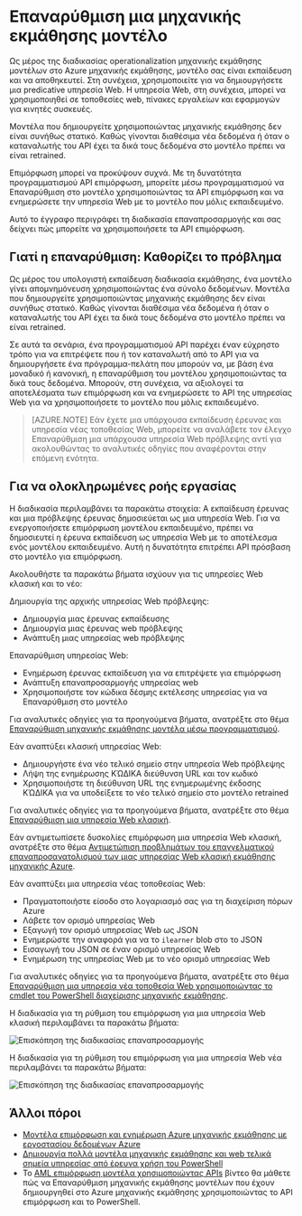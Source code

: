 <properties
    pageTitle="Επαναρύθμιση μια μηχανικής εκμάθησης μοντέλο | Microsoft Azure"
    description="Μάθετε πώς να Επαναρύθμιση μοντέλου και ενημέρωση της υπηρεσίας Web για τη χρήση του μοντέλου που μόλις εκπαιδευμένο στο Azure μηχανικής εκμάθησης."
    services="machine-learning"
    documentationCenter=""
    authors="vDonGlover"
    manager="raymondl"
    editor=""/>

<tags
    ms.service="machine-learning"
    ms.workload="data-services"
    ms.tgt_pltfrm="na"
    ms.devlang="na"
    ms.topic="article"
    ms.date="10/10/2016"
    ms.author="v-donglo"/>

# <a name="retrain-a-machine-learning-model"></a>Επαναρύθμιση μια μηχανικής εκμάθησης μοντέλο

Ως μέρος της διαδικασίας operationalization μηχανικής εκμάθησης μοντέλων στο Azure μηχανικής εκμάθησης, μοντέλο σας είναι εκπαίδευση και να αποθηκευτεί. Στη συνέχεια, χρησιμοποιείτε για να δημιουργήσετε μια predicative υπηρεσία Web. Η υπηρεσία Web, στη συνέχεια, μπορεί να χρησιμοποιηθεί σε τοποθεσίες web, πίνακες εργαλείων και εφαρμογών για κινητές συσκευές. 

Μοντέλα που δημιουργείτε χρησιμοποιώντας μηχανικής εκμάθησης δεν είναι συνήθως στατικό. Καθώς γίνονται διαθέσιμα νέα δεδομένα ή όταν ο καταναλωτής του API έχει τα δικά τους δεδομένα στο μοντέλο πρέπει να είναι retrained. 

Επιμόρφωση μπορεί να προκύψουν συχνά. Με τη δυνατότητα προγραμματισμού API επιμόρφωση, μπορείτε μέσω προγραμματισμού να Επαναρύθμιση στο μοντέλο χρησιμοποιώντας τα API επιμόρφωση και να ενημερώσετε την υπηρεσία Web με το μοντέλο που μόλις εκπαιδευμένο. 

Αυτό το έγγραφο περιγράφει τη διαδικασία επαναπροσαρμογής και σας δείχνει πώς μπορείτε να χρησιμοποιήσετε τα API επιμόρφωση.

## <a name="why-retrain-defining-the-problem"></a>Γιατί η επαναρύθμιση: Καθορίζει το πρόβλημα  

Ως μέρος του υπολογιστή εκπαίδευση διαδικασία εκμάθησης, ένα μοντέλο γίνει απομνημόνευση χρησιμοποιώντας ένα σύνολο δεδομένων. Μοντέλα που δημιουργείτε χρησιμοποιώντας μηχανικής εκμάθησης δεν είναι συνήθως στατικό. Καθώς γίνονται διαθέσιμα νέα δεδομένα ή όταν ο καταναλωτής του API έχει τα δικά τους δεδομένα στο μοντέλο πρέπει να είναι retrained.

Σε αυτά τα σενάρια, ένα προγραμματισμού API παρέχει έναν εύχρηστο τρόπο για να επιτρέψετε που ή τον καταναλωτή από το API για να δημιουργήσετε ένα πρόγραμμα-πελάτη που μπορούν να, με βάση ένα μοναδικό ή κανονική, η επαναρύθμιση του μοντέλου χρησιμοποιώντας τα δικά τους δεδομένα. Μπορούν, στη συνέχεια, να αξιολογεί τα αποτελέσματα των επιμόρφωση και να ενημερώσετε το API της υπηρεσίας Web για να χρησιμοποιήσετε το μοντέλο που μόλις εκπαιδευμένο.

>[AZURE.NOTE] Εάν έχετε μια υπάρχουσα εκπαίδευση έρευνας και υπηρεσία νέας τοποθεσίας Web, μπορείτε να αναλάβετε τον έλεγχο Επαναρύθμιση μια υπάρχουσα υπηρεσία Web πρόβλεψης αντί για ακολουθώντας το αναλυτικές οδηγίες που αναφέρονται στην επόμενη ενότητα.

## <a name="end-to-end-workflow"></a>Για να ολοκληρωμένες ροής εργασίας 

Η διαδικασία περιλαμβάνει τα παρακάτω στοιχεία: A εκπαίδευση έρευνας και μια πρόβλεψης έρευνας δημοσιεύεται ως μια υπηρεσία Web. Για να ενεργοποιήσετε επιμόρφωση μοντέλου εκπαιδευμένο, πρέπει να δημοσιευτεί η έρευνα εκπαίδευση ως υπηρεσία Web με το αποτέλεσμα ενός μοντέλου εκπαιδευμένο. Αυτή η δυνατότητα επιτρέπει API πρόσβαση στο μοντέλο για επιμόρφωση. 

Ακολουθήστε τα παρακάτω βήματα ισχύουν για τις υπηρεσίες Web κλασική και το νέο:

Δημιουργία της αρχικής υπηρεσίας Web πρόβλεψης:

* Δημιουργία μιας έρευνας εκπαίδευσης
* Δημιουργία μιας έρευνας web πρόβλεψης
* Ανάπτυξη μιας υπηρεσίας web πρόβλεψης

Επαναρύθμιση υπηρεσίας Web:

* Ενημέρωση έρευνας εκπαίδευση για να επιτρέψετε για επιμόρφωση
* Ανάπτυξη επαναπροσαρμογής υπηρεσίας web
* Χρησιμοποιήστε τον κώδικα δέσμης εκτέλεσης υπηρεσίας για να Επαναρύθμιση στο μοντέλο

Για αναλυτικές οδηγίες για τα προηγούμενα βήματα, ανατρέξτε στο θέμα [Επαναρύθμιση μηχανικής εκμάθησης μοντέλα μέσω προγραμματισμού](machine-learning-retrain-models-programmatically.md).

Εάν αναπτύξει κλασική υπηρεσίας Web:

* Δημιουργήστε ένα νέο τελικό σημείο στην υπηρεσία Web πρόβλεψης
* Λήψη της ενημέρωσης ΚΏΔΙΚΑ διεύθυνση URL και τον κωδικό
* Χρησιμοποιήστε τη διεύθυνση URL της ενημερωμένης έκδοσης ΚΏΔΙΚΑ για να υποδείξετε το νέο τελικό σημείο στο μοντέλο retrained 

Για αναλυτικές οδηγίες για τα προηγούμενα βήματα, ανατρέξτε στο θέμα [Επαναρύθμιση μια υπηρεσία Web κλασική](machine-learning-retrain-a-classic-web-service.md).

Εάν αντιμετωπίσετε δυσκολίες επιμόρφωση μια υπηρεσία Web κλασική, ανατρέξτε στο θέμα [Αντιμετώπιση προβλημάτων του επαγγελματικού επαναπροσανατολισμού των μιας υπηρεσίας Web κλασική εκμάθησης μηχανικής Azure](machine-learning-troubleshooting-retraining-models.md).

Εάν αναπτύξει μια υπηρεσία νέας τοποθεσίας Web:

* Πραγματοποιήστε είσοδο στο λογαριασμό σας για τη διαχείριση πόρων Azure
* Λάβετε τον ορισμό υπηρεσίας Web
* Εξαγωγή τον ορισμό υπηρεσίας Web ως JSON
* Ενημερώστε την αναφορά για να το `ilearner` blob στο το JSON
* Εισαγωγή του JSON σε έναν ορισμό υπηρεσίας Web
* Ενημέρωση της υπηρεσίας Web με το νέο ορισμό υπηρεσίας Web

Για αναλυτικές οδηγίες για τα προηγούμενα βήματα, ανατρέξτε στο θέμα [Επαναρύθμιση μια υπηρεσία νέα τοποθεσία Web χρησιμοποιώντας το cmdlet του PowerShell διαχείρισης μηχανικής εκμάθησης](machine-learning-retrain-new-web-service-using-powershell.md).

Η διαδικασία για τη ρύθμιση του επιμόρφωση για μια υπηρεσία Web κλασική περιλαμβάνει τα παρακάτω βήματα:

![Επισκόπηση της διαδικασίας επαναπροσαρμογής][1]

Η διαδικασία για τη ρύθμιση του επιμόρφωση για μια υπηρεσία Web νέα περιλαμβάνει τα παρακάτω βήματα:

![Επισκόπηση της διαδικασίας επαναπροσαρμογής][7]

## <a name="other-resources"></a>Άλλοι πόροι

- [Μοντέλα επιμόρφωση και ενημέρωση Azure μηχανικής εκμάθησης με εργοστασίου δεδομένων Azure](https://azure.microsoft.com/blog/retraining-and-updating-azure-machine-learning-models-with-azure-data-factory/)
- [Δημιουργία πολλά μοντέλα μηχανικής εκμάθησης και web τελικά σημεία υπηρεσίας από έρευνα χρήση του PowerShell](machine-learning-create-models-and-endpoints-with-powershell.md)
- Το [AML επιμόρφωση μοντέλα χρησιμοποιώντας APIs](https://www.youtube.com/watch?v=wwjglA8xllg) βίντεο θα μάθετε πώς να Επαναρύθμιση μηχανικής εκμάθησης μοντέλων που έχουν δημιουργηθεί στο Azure μηχανικής εκμάθησης χρησιμοποιώντας το API επιμόρφωση και το PowerShell.

<!--image links-->
[1]: ./media/machine-learning-retrain-machine-learning-model/machine-learning-retrain-models-programmatically-IMAGE01.png
[7]: ./media/machine-learning-retrain-machine-learning-model/machine-learning-retrain-models-programmatically-IMAGE07.png


